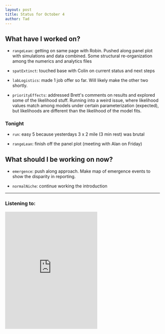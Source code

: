 ```yaml
---
layout: post 
title: Status for October 4 
author: Tad
---
```

 
## What have I worked on?
 
* `rangeLean`: getting on same page with Robin. Pushed along panel plot with simulations and data combined. Some structural re-organization among the numerics and analytics files
 
* `spatExtinct`: touched base with Colin on current status and next steps

* `labLogistics`: made 1 job offer so far. Will likely make the other two shortly. 

* `priorityEffects`: addressed Brett's comments on results and explored some of the likelihood stuff. Running into a weird issue, where likelihood values match among models under certain parameterization (expected), but likelihoods are different than the likelihood of the model fits. 







### Tonight

* `run`: easy 5 because yesterdays 3 x 2 mile (3 min rest) was brutal

* `rangeLean`: finish off the panel plot (meeting with Alan on Friday)





## What should I be working on now? 

* `emergence`: push along approach. Make map of emergence events to show the disparity in reporting.

* `normalNiche`: continue working the introduction



 
 
--- 
 
### Listening to: 

<iframe src='https://embed.spotify.com/?uri=spotify%3Atrack%3A7ofZgS5xDW0XodfjaXWvZG' width='300' height='380' frameborder='0' allowtransparency='true'></iframe> 

<i class='fa fa-code' style='color:pink'></i> 

